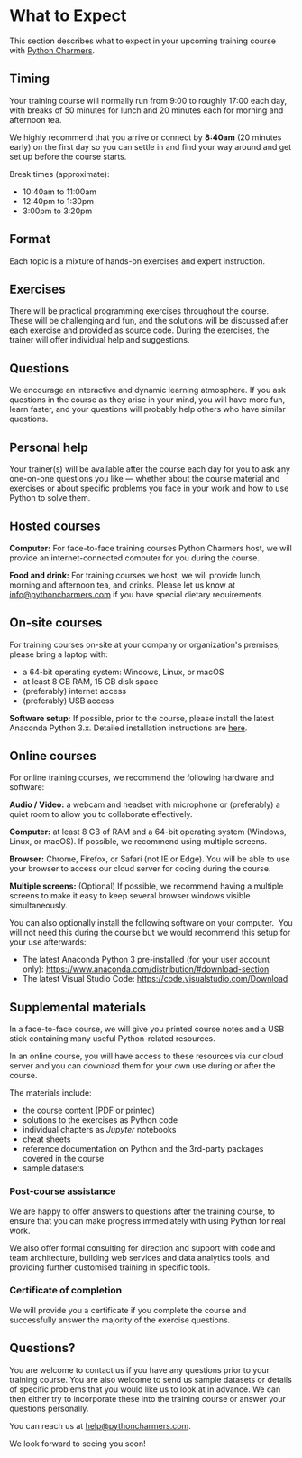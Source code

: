 # What to Expect

This section describes what to expect in your upcoming training course with <a href="https://pythoncharmers.com">Python Charmers</a>.

## Timing

Your training course will normally run from 9:00 to roughly 17:00 each day, with breaks of 50 minutes for lunch and 20 minutes each for morning and afternoon tea.

We highly recommend that you arrive or connect by **8:40am** (20 minutes early) on the first day so you can settle in and find your way around and get set up before the course starts.

Break times (approximate):

- 10:40am to 11:00am
- 12:40pm to 1:30pm
- 3:00pm to 3:20pm

## Format

Each topic is a mixture of hands-on exercises and expert instruction.

## Exercises

There will be practical programming exercises throughout the course. These will be challenging and fun, and the solutions will be discussed after each exercise and provided as source code. During the exercises, the trainer will offer individual help and suggestions.

## Questions

We encourage an interactive and dynamic learning atmosphere. If you ask questions in the course as they arise in your mind, you will have more fun, learn faster, and your questions will probably help others who have similar questions.

## Personal help

Your trainer(s) will be available after the course each day for you to ask any one-on-one questions you like — whether about the course material and exercises or about specific problems you face in your work and how to use Python to solve them.

## Hosted courses

**Computer:** For face-to-face training courses Python Charmers host, we will provide an internet-connected computer for you during the course.

**Food and drink:** For training courses we host, we will provide lunch, morning and afternoon tea, and drinks. Please let us know at <info@pythoncharmers.com> if you have special dietary requirements.

## On-site courses

For training courses on-site at your company or organization's premises, please bring a laptop with:

- a 64-bit operating system: Windows, Linux, or macOS
- at least 8 GB RAM, 15 GB disk space
- (preferably) internet access
- (preferably) USB access

**Software setup:** If possible, prior to the course, please install the latest Anaconda Python 3.x. Detailed installation instructions are
[here](https://prep.pythoncharmers.com/installation).

## Online courses

For online training courses, we recommend the following hardware and software:

**Audio / Video:** a webcam and headset with microphone or (preferably) a quiet room to allow you to collaborate effectively.

**Computer:** at least 8 GB of RAM and a 64-bit operating system (Windows, Linux, or macOS). If possible, we recommend using multiple screens.

**Browser:** Chrome, Firefox, or Safari (not IE or Edge). You will be able to use your browser to access our cloud server for coding during the course.

**Multiple screens:** (Optional) If possible, we recommend having a multiple screens to make it easy to keep several browser windows visible simultaneously.

You can also optionally install the following software on your computer.  You
will not need this during the course but we would recommend this setup for your
use afterwards:

- The latest Anaconda Python 3 pre-installed (for your user account only): https://www.anaconda.com/distribution/#download-section
- The latest Visual Studio Code: https://code.visualstudio.com/Download

## Supplemental materials

In a face-to-face course, we will give you printed course notes and a USB stick containing many useful Python-related resources.

In an online course, you will have access to these resources via our cloud server and you can download them for your own use during or after the course.

The materials include:

- the course content (PDF or printed)
- solutions to the exercises as Python code
- individual chapters as *Jupyter* notebooks
- cheat sheets
- reference documentation on Python and the 3rd-party packages covered in the course
- sample datasets

### Post-course assistance

We are happy to offer answers to questions after the training course, to ensure that you can make progress immediately with using Python for real work.

We also offer formal consulting for direction and support with code and team architecture, building web services and data analytics tools, and providing further customised training in specific tools.

### Certificate of completion

We will provide you a certificate if you complete the course and successfully answer the majority of the exercise questions.

## Questions?

You are welcome to contact us if you have any questions prior to your training
course. You are also welcome to send us sample datasets or details of specific
problems that you would like us to look at in advance. We can then either try
to incorporate these into the training course or answer your questions
personally.

You can reach us at <help@pythoncharmers.com>.

We look forward to seeing you soon!
